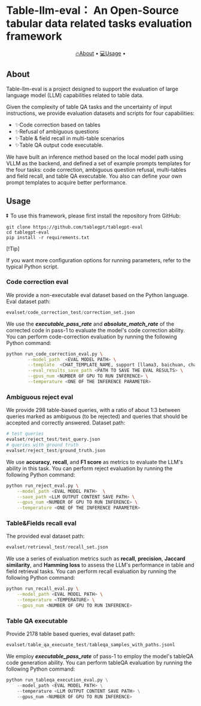 # Table-llm-eval： An Open-Source tabular data related tasks evaluation framework

<p align="center">
    <a href="#-About">🔥About</a> •
    <a href="#-Usage">💻Usage</a> •
</p>

## About

</div>

Table-llm-eval is a project designed to support the evaluation of large language model (LLM) capabilities related to table data. 

Given the complexity of table QA tasks and the uncertainty of input instructions,  we provide evaluation datasets and scripts for four capabilities: 

- ✨Code correction based on tables 
- ✨Refusal of ambiguous questions
- ✨Table & field recall in multi-table scenarios
- ✨Table QA output code executable.

We have built an inference method based on the local model path using VLLM as the backend, and defined a set of example prompts templates for the four tasks: code correction, ambiguous question refusal,  multi-tables and field recall, and table QA executable. 	You also can define your own prompt templates to acquire better performance. 

## Usage

</div>
</details>

⏬ To use this framework, please first install the repository from GitHub:

```shell
git clone https://github.com/tablegpt/tablegpt-eval
cd tablegpt-eval
pip install -r requirements.txt
```

</div>
</details>

[!Tip]

If you want more configuration options for running parameters, refer to the typical Python script.

### Code correction eval

We provide a non-executable eval dataset based on the Python language. Eval dataset path:

```python
evalset/code_correction_test/correction_set.json
```

We use the  ***executable_pass_rate*** and ***absolute_match_rate***  of the corrected code in pass-1 to evaluate the model's code correction ability. You can perform code-correction evaluation by running the following Python command:

```bash
python run_code_correction_eval.py \
		--model_path  <EVAL MODEL PATH> \
		--template  <CHAT_TEMPLATE_NAME, support [llama3, baichuan, chatglm, None], default None> \
    	--eval_results_save_path <PATH TO SAVE THE EVAL RESULTS> \
        --gpus_num <NUMBER OF GPU TO RUN INFERENCE> \
        --temperature <ONE OF THE INFERENCE PARAMETER>
```

### Ambiguous reject eval

We provide 298 table-based queries, with a ratio of about 1:3 between queries marked as ambiguous (to be rejected) and queries that should be accepted and correctly answered. Dataset path:

```python
# test queries
evalset/reject_test/test_query.json
# queries with ground truth
evalset/reject_test/ground_truth.json
```

We use **accuracy**, **recall**, and **F1 score** as metrics to evaluate the LLM's ability in this task. You can perform reject evaluation by  running the following Python command:

```bash
python run_reject_eval.py \
    --model_path <EVAL MODEL PATH>  \
    --save_path <LLM OUTPUT CONTENT SAVE PATH> \
    --gpus_num <NUMBER OF GPU TO RUN INFERENCE> \
    --temperature <ONE OF THE INFERENCE PARAMETER>
```

### Table&Fields recall eval

The provided eval dataset path:

```python
evalset/retrieval_test/recall_set.json
```

We use a series of evaluation metrics such as **recall**, **precision**, **Jaccard similarity**, and **Hamming loss** to assess the LLM's performance in table and field retrieval tasks.  You can perform recall evaluation by  running the following Python command:

```bash
python run_recall_eval.py \
    --model_path <EVAL MODEL PATH> \
    --temperature <TEMPERATURE> \
    --gpus_num <NUMBER OF GPU TO RUN INFERENCE> 
```

### Table QA executable 

Provide 2178 table based queries,  eval dataset path:

```python
evalset/table_qa_execuate_test/tableqa_samples_with_paths.jsonl
```

We employ ***executable_pass_rate***  of pass-1 to employ the model's tableQA code generation ability. You can perform tableQA evaluation by  running the following Python command:

```python
python run_tableqa_execution_eval.py \
    --model_path <EVAL MODEL PATH> \
    --temperature <LLM OUTPUT CONTENT SAVE PATH> \
    --gpus_num <NUMBER OF GPU TO RUN INFERENCE> 
```
